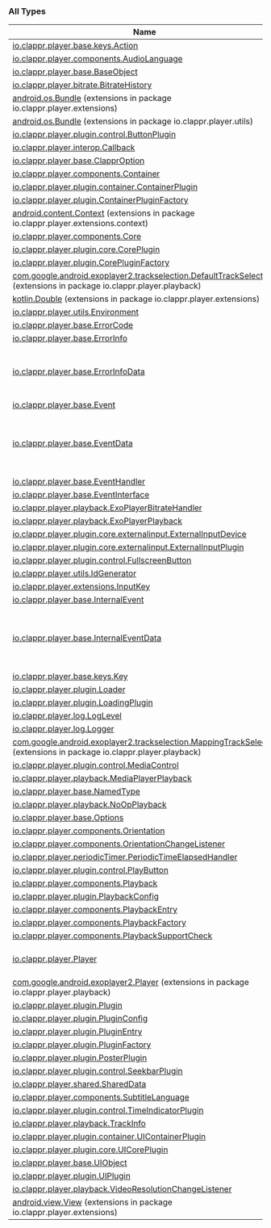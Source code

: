 

### All Types

| Name | Summary |
|---|---|
| [io.clappr.player.base.keys.Action](../io.clappr.player.base.keys/-action/index.md) |  |
| [io.clappr.player.components.AudioLanguage](../io.clappr.player.components/-audio-language/index.md) |  |
| [io.clappr.player.base.BaseObject](../io.clappr.player.base/-base-object/index.md) |  |
| [io.clappr.player.bitrate.BitrateHistory](../io.clappr.player.bitrate/-bitrate-history/index.md) |  |
| [android.os.Bundle](../io.clappr.player.extensions/android.os.-bundle/index.md) (extensions in package io.clappr.player.extensions) |  |
| [android.os.Bundle](../io.clappr.player.utils/android.os.-bundle/index.md) (extensions in package io.clappr.player.utils) |  |
| [io.clappr.player.plugin.control.ButtonPlugin](../io.clappr.player.plugin.control/-button-plugin/index.md) |  |
| [io.clappr.player.interop.Callback](../io.clappr.player.interop/-callback.md) |  |
| [io.clappr.player.base.ClapprOption](../io.clappr.player.base/-clappr-option/index.md) |  |
| [io.clappr.player.components.Container](../io.clappr.player.components/-container/index.md) |  |
| [io.clappr.player.plugin.container.ContainerPlugin](../io.clappr.player.plugin.container/-container-plugin/index.md) |  |
| [io.clappr.player.plugin.ContainerPluginFactory](../io.clappr.player.plugin/-container-plugin-factory.md) |  |
| [android.content.Context](../io.clappr.player.extensions.context/android.content.-context/index.md) (extensions in package io.clappr.player.extensions.context) |  |
| [io.clappr.player.components.Core](../io.clappr.player.components/-core/index.md) |  |
| [io.clappr.player.plugin.core.CorePlugin](../io.clappr.player.plugin.core/-core-plugin/index.md) |  |
| [io.clappr.player.plugin.CorePluginFactory](../io.clappr.player.plugin/-core-plugin-factory.md) |  |
| [com.google.android.exoplayer2.trackselection.DefaultTrackSelector](../io.clappr.player.playback/com.google.android.exoplayer2.trackselection.-default-track-selector/index.md) (extensions in package io.clappr.player.playback) |  |
| [kotlin.Double](../io.clappr.player.extensions/kotlin.-double/index.md) (extensions in package io.clappr.player.extensions) |  |
| [io.clappr.player.utils.Environment](../io.clappr.player.utils/-environment/index.md) |  |
| [io.clappr.player.base.ErrorCode](../io.clappr.player.base/-error-code/index.md) |  |
| [io.clappr.player.base.ErrorInfo](../io.clappr.player.base/-error-info/index.md) |  |
| [io.clappr.player.base.ErrorInfoData](../io.clappr.player.base/-error-info-data/index.md) | Event bundle data keys for error info |
| [io.clappr.player.base.Event](../io.clappr.player.base/-event/index.md) |  |
| [io.clappr.player.base.EventData](../io.clappr.player.base/-event-data/index.md) | Event bundle data keys for selected Events |
| [io.clappr.player.base.EventHandler](../io.clappr.player.base/-event-handler.md) |  |
| [io.clappr.player.base.EventInterface](../io.clappr.player.base/-event-interface/index.md) |  |
| [io.clappr.player.playback.ExoPlayerBitrateHandler](../io.clappr.player.playback/-exo-player-bitrate-handler/index.md) |  |
| [io.clappr.player.playback.ExoPlayerPlayback](../io.clappr.player.playback/-exo-player-playback/index.md) |  |
| [io.clappr.player.plugin.core.externalinput.ExternalInputDevice](../io.clappr.player.plugin.core.externalinput/-external-input-device/index.md) |  |
| [io.clappr.player.plugin.core.externalinput.ExternalInputPlugin](../io.clappr.player.plugin.core.externalinput/-external-input-plugin/index.md) |  |
| [io.clappr.player.plugin.control.FullscreenButton](../io.clappr.player.plugin.control/-fullscreen-button/index.md) |  |
| [io.clappr.player.utils.IdGenerator](../io.clappr.player.utils/-id-generator/index.md) |  |
| [io.clappr.player.extensions.InputKey](../io.clappr.player.extensions/-input-key/index.md) |  |
| [io.clappr.player.base.InternalEvent](../io.clappr.player.base/-internal-event/index.md) |  |
| [io.clappr.player.base.InternalEventData](../io.clappr.player.base/-internal-event-data/index.md) | Event bundle data keys for selected Events |
| [io.clappr.player.base.keys.Key](../io.clappr.player.base.keys/-key/index.md) |  |
| [io.clappr.player.plugin.Loader](../io.clappr.player.plugin/-loader/index.md) |  |
| [io.clappr.player.plugin.LoadingPlugin](../io.clappr.player.plugin/-loading-plugin/index.md) |  |
| [io.clappr.player.log.LogLevel](../io.clappr.player.log/-log-level/index.md) |  |
| [io.clappr.player.log.Logger](../io.clappr.player.log/-logger/index.md) |  |
| [com.google.android.exoplayer2.trackselection.MappingTrackSelector](../io.clappr.player.playback/com.google.android.exoplayer2.trackselection.-mapping-track-selector/index.md) (extensions in package io.clappr.player.playback) |  |
| [io.clappr.player.plugin.control.MediaControl](../io.clappr.player.plugin.control/-media-control/index.md) |  |
| [io.clappr.player.playback.MediaPlayerPlayback](../io.clappr.player.playback/-media-player-playback/index.md) |  |
| [io.clappr.player.base.NamedType](../io.clappr.player.base/-named-type/index.md) |  |
| [io.clappr.player.playback.NoOpPlayback](../io.clappr.player.playback/-no-op-playback/index.md) |  |
| [io.clappr.player.base.Options](../io.clappr.player.base/-options/index.md) |  |
| [io.clappr.player.components.Orientation](../io.clappr.player.components/-orientation/index.md) |  |
| [io.clappr.player.components.OrientationChangeListener](../io.clappr.player.components/-orientation-change-listener/index.md) |  |
| [io.clappr.player.periodicTimer.PeriodicTimeElapsedHandler](../io.clappr.player.periodic-timer/-periodic-time-elapsed-handler/index.md) |  |
| [io.clappr.player.plugin.control.PlayButton](../io.clappr.player.plugin.control/-play-button/index.md) |  |
| [io.clappr.player.components.Playback](../io.clappr.player.components/-playback/index.md) |  |
| [io.clappr.player.plugin.PlaybackConfig](../io.clappr.player.plugin/-playback-config/index.md) |  |
| [io.clappr.player.components.PlaybackEntry](../io.clappr.player.components/-playback-entry/index.md) |  |
| [io.clappr.player.components.PlaybackFactory](../io.clappr.player.components/-playback-factory.md) |  |
| [io.clappr.player.components.PlaybackSupportCheck](../io.clappr.player.components/-playback-support-check.md) |  |
| [io.clappr.player.Player](../io.clappr.player/-player/index.md) | Main Player class. |
| [com.google.android.exoplayer2.Player](../io.clappr.player.playback/com.google.android.exoplayer2.-player/index.md) (extensions in package io.clappr.player.playback) |  |
| [io.clappr.player.plugin.Plugin](../io.clappr.player.plugin/-plugin/index.md) |  |
| [io.clappr.player.plugin.PluginConfig](../io.clappr.player.plugin/-plugin-config/index.md) |  |
| [io.clappr.player.plugin.PluginEntry](../io.clappr.player.plugin/-plugin-entry/index.md) |  |
| [io.clappr.player.plugin.PluginFactory](../io.clappr.player.plugin/-plugin-factory.md) |  |
| [io.clappr.player.plugin.PosterPlugin](../io.clappr.player.plugin/-poster-plugin/index.md) |  |
| [io.clappr.player.plugin.control.SeekbarPlugin](../io.clappr.player.plugin.control/-seekbar-plugin/index.md) |  |
| [io.clappr.player.shared.SharedData](../io.clappr.player.shared/-shared-data/index.md) |  |
| [io.clappr.player.components.SubtitleLanguage](../io.clappr.player.components/-subtitle-language/index.md) |  |
| [io.clappr.player.plugin.control.TimeIndicatorPlugin](../io.clappr.player.plugin.control/-time-indicator-plugin/index.md) |  |
| [io.clappr.player.playback.TrackInfo](../io.clappr.player.playback/-track-info/index.md) |  |
| [io.clappr.player.plugin.container.UIContainerPlugin](../io.clappr.player.plugin.container/-u-i-container-plugin/index.md) |  |
| [io.clappr.player.plugin.core.UICorePlugin](../io.clappr.player.plugin.core/-u-i-core-plugin/index.md) |  |
| [io.clappr.player.base.UIObject](../io.clappr.player.base/-u-i-object/index.md) |  |
| [io.clappr.player.plugin.UIPlugin](../io.clappr.player.plugin/-u-i-plugin/index.md) |  |
| [io.clappr.player.playback.VideoResolutionChangeListener](../io.clappr.player.playback/-video-resolution-change-listener/index.md) |  |
| [android.view.View](../io.clappr.player.extensions/android.view.-view/index.md) (extensions in package io.clappr.player.extensions) |  |
